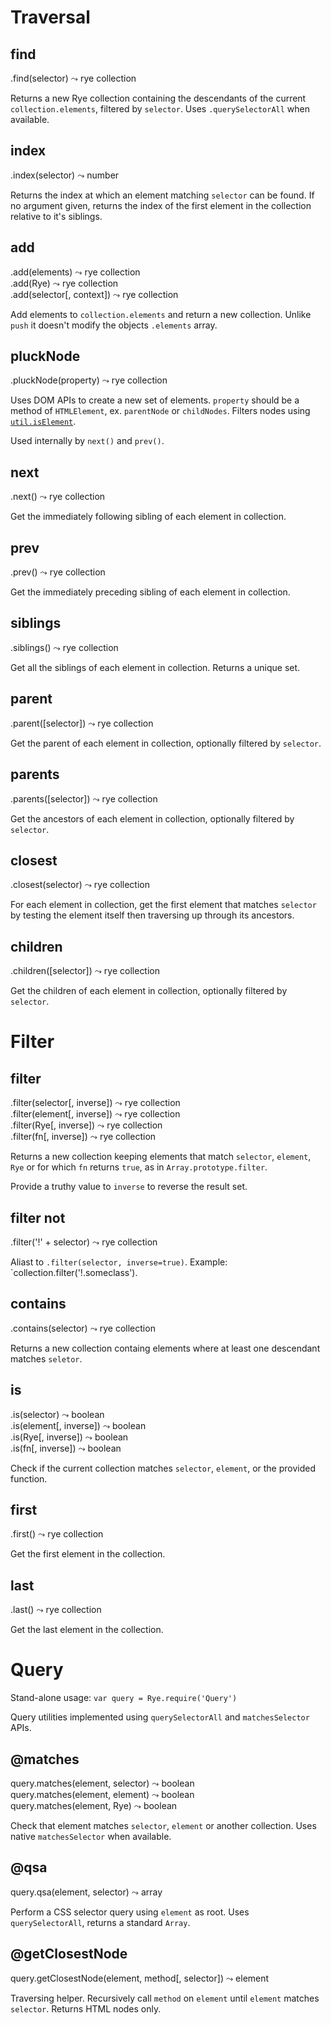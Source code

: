Traversal
==================

find
------------------
<div class="api">
    .find(selector) <span>⤳ rye collection</span>
</div>

Returns a new Rye collection containing the descendants of the current `collection.elements`, filtered by `selector`. Uses `.querySelectorAll` when available.


index
------------------
<div class="api">
    .index(selector) <span>⤳ number</span>
</div>

Returns the index at which an element matching `selector` can be found. If no argument given, returns the index of the first element in the collection relative to it's siblings.


add
------------------
<div class="api">
    .add(elements) <span>⤳ rye collection</span><br>
    .add(Rye) <span>⤳ rye collection</span><br>
    .add(selector[, context]) <span>⤳ rye collection</span>
</div>

Add elements to `collection.elements` and return a new collection. Unlike `push` it doesn't modify the objects `.elements` array.


pluckNode
------------------
<div class="api">
    .pluckNode(property) <span>⤳ rye collection</span>
</div>

Uses DOM APIs to create a new set of elements. `property` should be a method of `HTMLElement`, ex. `parentNode` or `childNodes`. Filters nodes using [`util.isElement`](#util-@iselement).

Used internally by `next()` and `prev()`.


next
------------------
<div class="api">
    .next() <span>⤳ rye collection</span>
</div>

Get the immediately following sibling of each element in collection.


prev
------------------
<div class="api">
    .prev() <span>⤳ rye collection</span>
</div>

Get the immediately preceding sibling of each element in collection.


siblings
------------------
<div class="api">
    .siblings() <span>⤳ rye collection</span>
</div>

Get all the siblings of each element in collection. Returns a unique set.


parent
------------------
<div class="api">
    .parent([selector]) <span>⤳ rye collection</span>
</div>

Get the parent of each element in collection, optionally filtered by `selector`.


parents
------------------
<div class="api">
    .parents([selector]) <span>⤳ rye collection</span>
</div>

Get the ancestors of each element in collection, optionally filtered by `selector`.


closest
------------------
<div class="api">
    .closest(selector) <span>⤳ rye collection</span>
</div>

For each element in collection, get the first element that matches `selector` by testing the element itself then traversing up through its ancestors.


children
------------------
<div class="api">
    .children([selector]) <span>⤳ rye collection</span>
</div>

Get the children of each element in collection, optionally filtered by `selector`.



Filter
==================

filter
------------------
<div class="api">
    .filter(selector[, inverse]) <span>⤳ rye collection</span><br>
    .filter(element[, inverse]) <span>⤳ rye collection</span><br>
    .filter(Rye[, inverse]) <span>⤳ rye collection</span><br>
    .filter(fn[, inverse]) <span>⤳ rye collection</span>
</div>

Returns a new collection keeping elements that match `selector`, `element`, `Rye` or for which `fn` returns `true`, as in `Array.prototype.filter`.

Provide a truthy value to `inverse` to reverse the result set.

filter not
------------------
<div class="api">
    .filter('!' + selector) <span>⤳ rye collection</span>
</div>

Aliast to `.filter(selector, inverse=true)`. Example: `collection.filter('!.someclass').


contains
------------------
<div class="api">
    .contains(selector) <span>⤳ rye collection</span>
</div>

Returns a new collection containg elements where at least one descendant matches `seletor`.


is
------------------
<div class="api">
    .is(selector) <span>⤳ boolean</span><br>
    .is(element[, inverse]) <span>⤳ boolean</span><br>
    .is(Rye[, inverse]) <span>⤳ boolean</span><br>
    .is(fn[, inverse]) <span>⤳ boolean</span>
</div>

Check if the current collection matches `selector`, `element`, or the provided function.


first
------------------
<div class="api">
    .first() <span>⤳ rye collection</span>
</div>

Get the first element in the collection.


last
------------------
<div class="api">
    .last() <span>⤳ rye collection</span>
</div>

Get the last element in the collection.


Query
==================

Stand-alone usage: `var query = Rye.require('Query')`

Query utilities implemented using `querySelectorAll` and `matchesSelector` APIs.

@matches
------------------
<div class="api">
    query.matches(element, selector) <span>⤳ boolean</span><br>
    query.matches(element, element) <span>⤳ boolean</span><br>
    query.matches(element, Rye) <span>⤳ boolean</span>
</div>

Check that element matches `selector`, `element` or another collection. Uses native `matchesSelector` when available.


@qsa
------------------
<div class="api">
    query.qsa(element, selector) <span>⤳ array</span>
</div>

Perform a CSS selector query using `element` as root. Uses `querySelectorAll`, returns a standard `Array`.


@getClosestNode
------------------
<div class="api">
    query.getClosestNode(element, method[, selector]) <span>⤳ element</span>
</div>

Traversing helper. Recursively call `method` on `element` until `element` matches `selector`. Returns HTML nodes only.

